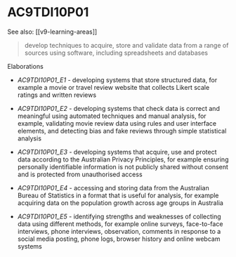 
# AC9TDI10P01 

See also: [[v9-learning-areas]]

> develop techniques to acquire, store and validate data from a range of sources using software, including spreadsheets and databases

Elaborations


- _AC9TDI10P01_E1_ - developing systems that store structured data, for example a movie or travel review website that collects Likert scale ratings and written reviews

- _AC9TDI10P01_E2_ - developing systems that check data is correct and meaningful using automated techniques and manual analysis, for example, validating movie review data using rules and user interface elements, and detecting bias and fake reviews through simple statistical analysis

- _AC9TDI10P01_E3_ - developing systems that acquire, use and protect data according to the Australian Privacy Principles, for example ensuring personally identifiable information is not publicly shared without consent and is protected from unauthorised access

- _AC9TDI10P01_E4_ - accessing and storing data from the Australian Bureau of Statistics in a format that is useful for analysis, for example acquiring data on the population growth across age groups in Australia

- _AC9TDI10P01_E5_ - identifying strengths and weaknesses of collecting data using different methods, for example online surveys, face-to-face interviews, phone interviews, observation, comments in response to a social media posting, phone logs, browser history and online webcam systems
